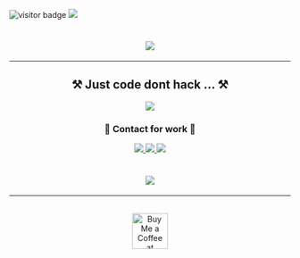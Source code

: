 ![visitor badge](https://visitor-badge.laobi.icu/badge?page_id=jwenjian.visitor-badge&format=true)
![](https://geps.dev/progress/66?dangerColor=800000&warningColor=8000ff&successColor=006600)

<h1 align="center">
    <img src="https://readme-typing-svg.herokuapp.com/?font=Star+Renegades&pause=1000&size=55&center=true&vCenter=true&width=500&height=80&duration=4000&lines=Hey+there!+👀;+I'm+SrymC+/+BER!;+🔹+S+a+t+a+n+i+s+t+🔹" />
</h1>

<hr/>
<h2 align="center">⚒️ Just code dont hack ... ⚒️</h2>
<div align="center">
    <img src="https://skillicons.dev/icons?i=arduino,cs,c,css,discord,figma,gmail,lua,mysql,py,vscode" />
    <!--<img src="https://skillicons.dev/icons?i=nodejs,python,javascript,typescript,express,firebase,mongodb,c,java,nextjs,mysql,flask" /><br>-->
</div>

<h3 align="center">💾 Contact for work 💾</h3>
<div align="center"> 
  <a href="mailto:srym.fear@gmail.com">
    <img src="https://img.shields.io/badge/Gmail-333333?style=for-the-badge&logo=gmail&logoColor=red" />
  </a>
  <a href="https://discord.gg/ZbwFeuea6U" target="_blank">
    <img src="https://img.shields.io/badge/Discord-5865F2?style=for-the-badge&logo=discord&logoColor=white target="_blank" />
  </a>
  <a href="https://fiver.com" target="_blank">
     <img src="https://img.shields.io/badge/fiverr-1DBF73?style=for-the-badge&logo=fiverr&logoColor=white target="_blank" /> <!-- sqlite, safari, google-chrome are other good icon options -->
  </a>
  <h1 align="center">
     <img src="https://readme-typing-svg.herokuapp.com/?font=Righteous&size=20&color=E7FFFAA7&center=true&vCenter=true&width=600&height=50&duration=6000&lines=Discord+:+srymc;+Gmail+:+srymc.fear+@+gmail+.com"; />
  </h1>
</div>

<hr/>

<br/>

<div align="center">
<a href='https://buymeacoffee.com/srymc' target='_blank'><img height='64' style='border:0px;height:64px;' src='https://storage.ko-fi.com/cdn/kofi1.png?v=3' border='0' alt='Buy Me a Coffee at buymeacoffee.com' /></a>
</div>

<br/>
